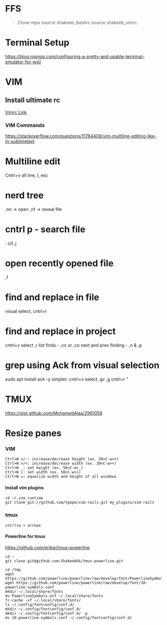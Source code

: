 # FFS
> Clone repo
> source shakeeb_bashrc
> source shakeeb_vimrc

# Terminal Setup
https://blog.ropnop.com/configuring-a-pretty-and-usable-terminal-emulator-for-wsl/

# VIM

## Install ultimate rc
[Vimrc Link](https://github.com/amix/vimrc)

### VIM Commands
https://stackoverflow.com/questions/11784408/vim-multiline-editing-like-in-sublimetext

# Multiline edit
Cntrl+v all line, I<chars>, esc

# nerd tree
,nn -> open
,nf -> reveal file

# cntrl p - search file
: cd <path>
,j

# open recently opened file
,f

# find and replace in file
visual select, cntrl+r
# find and replace in project
cntrl+v select ,r
list finds - ,cc or ,co
next and prev finding - ,n & ,p
# grep using Ack from visual selection
sudo apt install ack -y
simpler: cntrl+v select, gv
,g cntrl+r "
# TMUX
https://gist.github.com/MohamedAlaa/2961058
# Resize panes
### VIM
```
Ctrl+W +/-: increase/decrease height (ex. 20<C-w>+)
Ctrl+W >/<: increase/decrease width (ex. 30<C-w><)
Ctrl+W _: set height (ex. 50<C-w>_)
Ctrl+W |: set width (ex. 50<C-w>|)
Ctrl+W =: equalize width and height of all windows
```
#### Install vim plugins
```
cd ~/.vim_runtime
git clone git://github.com/tpope/vim-rails.git my_plugins/vim-rails
```

### tmux
```
cntrl+a + arrows
```
#### Powerline for tmux
https://github.com/erikw/tmux-powerline
```
cd ~
git clone git@github.com:Shakeebbk/tmux-powerline.git

cd /tmp
wget https://github.com/powerline/powerline/raw/develop/font/PowerlineSymbols.otf
wget https://github.com/powerline/powerline/raw/develop/font/10-powerline-symbols.conf
mkdir ~/.local/share/fonts
mv PowerlineSymbols.otf ~/.local/share/fonts
fc-cache -vf ~/.local/share/fonts/
ls ~/.config/fontconfig/conf.d/
mkdir ~/.config/fontconfig/conf.d/
mkdir ~/.config/fontconfig/conf.d/ -p
mv 10-powerline-symbols.conf ~/.config/fontconfig/conf.d/
```

